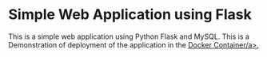 # Simple Web Application using Flask
This is a simple web application using Python Flask and MySQL. This is a Demonstration of deployment of the application in the <a href="https://www.docker.com/">Docker Container/a>. 
## 

